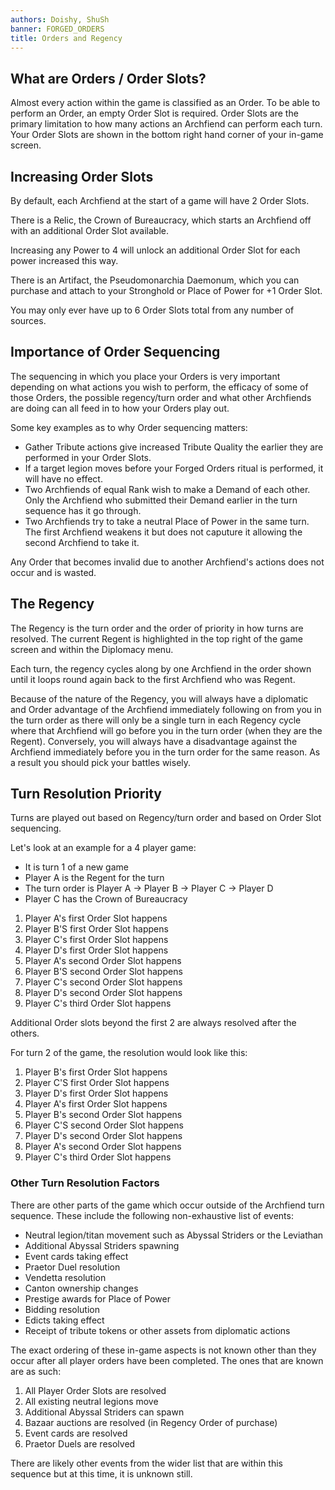 ```yaml
---
authors: Doishy, ShuSh
banner: FORGED_ORDERS
title: Orders and Regency
---
```


## What are Orders / Order Slots?

Almost every action within the game is classified as an Order. To be able to
perform an Order, an empty Order Slot is required. Order Slots are the primary
limitation to how many actions an Archfiend can perform each turn. Your Order
Slots are shown in the bottom right hand corner of your in-game screen.

## Increasing Order Slots

By default, each Archfiend at the start of a game will have 2 Order Slots.

There is a Relic, the Crown of Bureaucracy, which starts an Archfiend off with
an additional Order Slot available.

Increasing any Power to 4 will unlock an additional Order Slot for each power
increased this way.

There is an Artifact, the Pseudomonarchia Daemonum, which you can purchase and
attach to your Stronghold or Place of Power for +1 Order Slot.

You may only ever have up to 6 Order Slots total from any number of sources.

## Importance of Order Sequencing

The sequencing in which you place your Orders is very important depending on
what actions you wish to perform, the efficacy of some of those Orders, the
possible regency/turn order and what other Archfiends are doing can all feed in
to how your Orders play out.

Some key examples as to why Order sequencing matters:

- Gather Tribute actions give increased Tribute Quality the earlier they are
  performed in your Order Slots.
- If a target legion moves before your Forged Orders ritual is performed, it
  will have no effect.
- Two Archfiends of equal Rank wish to make a Demand of each other. Only the
  Archfiend who submitted their Demand earlier in the turn sequence has it go
  through.
- Two Archfiends try to take a neutral Place of Power in the same turn. The
  first Archfiend weakens it but does not caputure it allowing the second
  Archfiend to take it.

Any Order that becomes invalid due to another Archfiend's actions does not occur
and is wasted.

## The Regency

The Regency is the turn order and the order of priority in how turns are
resolved. The current Regent is highlighted in the top right of the game screen
and within the Diplomacy menu.

Each turn, the regency cycles along by one Archfiend in the order shown until it
loops round again back to the first Archfiend who was Regent.

Because of the nature of the Regency, you will always have a diplomatic and
Order advantage of the Archfiend immediately following on from you in the turn
order as there will only be a single turn in each Regency cycle where that
Archfiend will go before you in the turn order (when they are the Regent).
Conversely, you will always have a disadvantage against the Archfiend
immediately before you in the turn order for the same reason. As a result you
should pick your battles wisely.

## Turn Resolution Priority

Turns are played out based on Regency/turn order and based on Order Slot
sequencing.

Let's look at an example for a 4 player game:

- It is turn 1 of a new game
- Player A is the Regent for the turn
- The turn order is Player A &rarr; Player B &rarr; Player C &rarr; Player D
- Player C has the Crown of Bureaucracy

1. Player A's first Order Slot happens
1. Player B'S first Order Slot happens
1. Player C's first Order Slot happens
1. Player D's first Order Slot happens
1. Player A's second Order Slot happens
1. Player B'S second Order Slot happens
1. Player C's second Order Slot happens
1. Player D's second Order Slot happens
1. Player C's third Order Slot happens

Additional Order slots beyond the first 2 are always resolved after the others.

For turn 2 of the game, the resolution would look like this:

1. Player B's first Order Slot happens
1. Player C'S first Order Slot happens
1. Player D's first Order Slot happens
1. Player A's first Order Slot happens
1. Player B's second Order Slot happens
1. Player C'S second Order Slot happens
1. Player D's second Order Slot happens
1. Player A's second Order Slot happens
1. Player C's third Order Slot happens

### Other Turn Resolution Factors

There are other parts of the game which occur outside of the Archfiend turn
sequence. These include the following non-exhaustive list of events:

- Neutral legion/titan movement such as Abyssal Striders or the Leviathan
- Additional Abyssal Striders spawning
- Event cards taking effect
- Praetor Duel resolution
- Vendetta resolution
- Canton ownership changes
- Prestige awards for Place of Power
- Bidding resolution
- Edicts taking effect
- Receipt of tribute tokens or other assets from diplomatic actions

The exact ordering of these in-game aspects is not known other than they occur
after all player orders have been completed. The ones that are known are as
such:

1. All Player Order Slots are resolved
1. All existing neutral legions move
1. Additional Abyssal Striders can spawn
1. Bazaar auctions are resolved (in Regency Order of purchase)
1. Event cards are resolved
1. Praetor Duels are resolved

There are likely other events from the wider list that are within this sequence
but at this time, it is unknown still.
